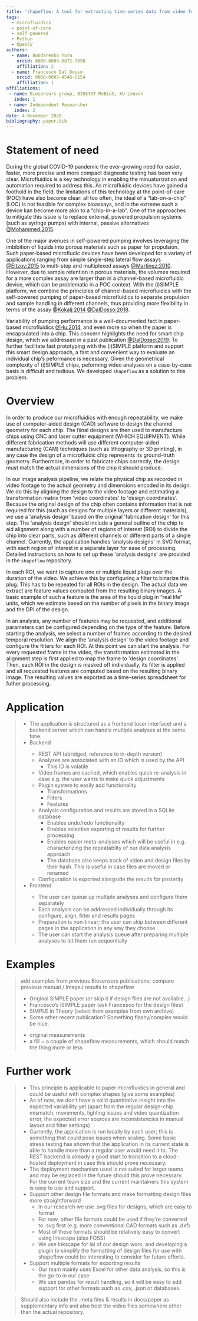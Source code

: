 ```yaml
---
title: 'shapeflow: A tool for extracting time-series data from video footage of self-powered microfluidic devices'
tags:
  - microfluidics
  - point-of-care
  - self-powered
  - Python
  - OpenCV
authors:
  - name: Bondarenko Yura
    orcid: 0000-0003-0872-7098
    affiliation: 2
  - name: Francesco Dal Dosso
    orcid: 0000-0003-4546-5154
    affiliation: 1
affiliations:
 - name: Biosensors group, BIOSYST-MeBioS, KU Leuven
   index: 1
 - name: Independent Researcher
   index: 2
date: 4 November 2020
bibliography: paper.bib
---
```


# Statement of need

During the global COVID-19 pandemic the ever-growing need for easier, faster, more precise and more compact diagnostic testing has been very clear. 
Microfluidics is a key technology in enabling the minuaturization and automation required to address this.
As microfluidic devices have gained a foothold in the field, the limitations of this technology at the point-of-care (POC) have also become clear: all too often, the ideal of a “lab-on-a-chip” (LOC) is not feasible for complex bioassays, and in the extreme such a device kan become more akin to a “chip-in-a-lab”. 
One of the approaches to mitigate this issue is to replace external, powered propulsion systems (such as syringe pumps) with internal, passive alternatives [@Mohammed:2015].

One of the major avenues in self-powered pumping involves leveraging the imbibition of liquids into porous materials such as paper for propulsion. 
Such paper-based microfludic devices have been developed for a variety of applications ranging from simple single-step lateral flow assays [@Eltzov:2015] to multi-step and multiplexed assays [@Martinez:2010]. 
However, due to sample retention in porous materials, the volumes required for a more complex assay are larger than in a channel-based microfluidic device, which can be problematic in a POC context. 
With the (i)SIMPLE platform, we combine the principles of channel-based microfluidics with the self-powered pumping of paper-based microfluidics to separate propulsion and sample handling in different channels, thus providing more flexibility in terms of the assay [@Kokalj:2014]  [@DalDosso:2018].

Variability of pumping performance is a well-documented fact in paper-based microfluidics [@Hu:2014], and even more so when the paper is encapsulated into a chip. 
This concern highlights the need for smart chip design, which we addressed in a past publication [@DalDosso:2019]. 
To further facilitate fast prototyping with the (i)SIMPLE platform and support this smart design approach, a fast and convenient way to evaluate an individual chip’s peformance is necessary. 
Given the geometrical complexity of (i)SIMPLE chips, peforming video analyses on a case-by-case basis is difficult and tedious. We developed `shapeflow` as a solution to this problem. 

# Overview

In order to produce our microfluidics with enough repeatability, we make use of computer-aided design (CAD) software to design the channel geometry for each chip.
The fiinal designs are then used to manufacture chips using CNC and laser cutter equipment (WHICH EQUIPMENT). 
While different fabrication methods will use different computer-aided manufacturing (CAM) techniques (such as lithography or 3D printing), in any case the design of a microfluidic chip represents its ground-truth geometry. 
Furthermore, in order to fabricate chips correctly, the design must match the actual dimensions of the chip it should produce. 

In our image analysis pipeline, we relate the physical chip as recorded in video footage to the actual geometry and dimensions encoded in its design.
We do this by aligning the design to the video footage and estimating a transformation matrix from 'video coordinates' to 'design coordinates'. 
Because the original design of the chip often contains information that is not required for this (such as designs for multiple layers or different materials), we use a 'analysis design' based on the original 'fabrication design' for this step.
The 'analysis design' should include a general outline of the chip to aid alignment along with a number of regions of interest (ROI) to divide the chip into clear parts, such as different channels or different parts of a single channel.
Currently, the application handles 'analysis designs' in SVG format, with each region of interest in a separate layer for ease of processing. Detailed instructions on how to set up these 'analysis designs' are provided in the `shapeflow` repository.

In each ROI, we want to capture one or multiple liquid plugs over the duration of the video. We achieve this by configuring a filter to binarize this plug. 
This has to be repeated for all ROIs in the design. 
The actual data we extract are feature values computed from the resulting binary images. 
A basic example of such a feature is the area of the liquid plug in “real life” units, which we estimate based on the number of pixels in the binary image and the DPI of the design.

In an analysis, any number of features may be requested, and additional parameters can be configured depending on the type of the feature. 
Before starting the analysis, we select a number of frames according to the desired temporal resolution. 
We align the ‘analysis design’ to the video footage and configure the filters for each ROI. 
At this point we can start the analysis. 
For every requested frame in the video, the transformation estimated in the alignment step is first applied to map the frame to 'design coordinates'. 
Then, each ROI in the design is masked off individually, its filter is applied and all requested features are computed based on the resulting binary image.
The resulting values are exported as a time-series spreadsheet for futher processing.

<a flowchart for the preparation-analysis pipeline>

# Application

> * The application is structured as a frontend (user interface) and a backend server which can handle multiple analyses at the same time. 
> * Backend <with a diagram maybe but not really necessary>
>   * REST API (abridged, reference to in-depth version)
>   * Analyses are associated with an ID which is used by the API
>     * This ID is volatile
>   * Video frames are cached, which enables quick re-analysis in case e.g. the user wants to make quick adjustments
>   * Plugin system to easily add functionality
>     * Transformations
>     * Filters
>     * Features
>   * Analysis configuration and results are stored in a SQLite database
>     * Enables undo/redo functionality
>     * Enables selective exporting of results for further processing
>     * Enables easier meta-analyses which will be useful in e.g. characterizing the repeatablity of our data analysis approach
>     * The database also keeps track of video and design files by their hash. This is useful in case files are moved or renamed
>   * Configuration is exported alongside the results for posterity
> * Frontend <with some screenshots>
>   * The user can queue up multiple analyses and configure them separately
>   * Each analysis can be addressed individually through its configure, align, filter and results pages
>   * Preparation is non-linear; the user can skip between different pages in the application in any way they choose
>   * The user can start the analysis queue after preparing multiple analyses to let them run sequentially

# Examples

> add examples from previous Biosensors publications; compare previous manual / ImageJ results to shapeflow
>
> * Original SIMPLE paper (or skip it if design files are not available…)
> * Francesco’s iSIMPLE paper (ask Francesco for the design files)
> * SIMPLE in Theory (select from examples from own archive)
> * Some other recent publication? Something flashy/complex would be nice.
>
> <graphs>
>
> 	* original measurements
> 	* a fill ~ a couple of shapeflow measurements, which should match the thing more or less
>
> </graphs>

# Further work

> * This principle is applicable to paper microfluidics in general and could be useful with complex shapes (give some examples)
> * As of now, we don’t have a solid quantitative insight into the expected variability yet (apart from the regular design-chip mismatch, movements, lighting issues and video quantization error, the expected error sources are inconsistencies in manual layout and filter settings)
> * Currently, the application is run locally by each user; this is something that could pose issues when scaling. Some basic stress testing has shown that the application in its current state is able to handle more than a regular user would need it to. The REST backend is already a good start to transition to a cloud-hosted deployment in case this should prove necessary.
> * The deployment mechanism used is not suited for larger teams and may be replaced in the future should this prove necessary. For the current team size and the current maintainers this system is easy to use and support.
> * Support other design file formats and make formatting design files more straightforward
>   * In our research we use .svg files for designs, which are easy to format
>   * For now, other file formats could be used if they’re converted to .svg first (e.g. more conventional CAD formats such as .dxf)
>   * Most of these formats should be relatively easy to convert using Inkscape (also FOSS)
>   * We use Inkscape for lal of our design work, and developing a plugin to simplify the formatting of design files for use with shapeflow could be interesting to consider for future efforts.
> * Support multiple formats for exporting results
>   * Our team mainly uses Excel for other data analysis, so this is the go-to in our case
>   * We use pandas for result handling, so it will be easy to add support for other formats such as .csv, .json or databases.



> Should also include the .meta files & results in docs/paper as supplementary info and also host the video files somewhere other than the actual repository.



<!--- Reference DOI added to render citations as links. Should be removed when submitting. --->

[@Mohammed:2015]: https://doi.org/10.1016/j.protcy.2015.07.010
[@Martinez:2010]: https://doi.org/10.1021/ac9013989
[@Eltzov:2015]: https://doi.org/10.1002/elan.201500237
[@Kokalj:2014]: https://doi.org/10.1039/C4LC00920G
[@DalDosso:2018]: https://doi.org/10.1007/s10544-018-0289-1
[@DalDosso:2019]: https://doi.org/10.1016/j.sna.2019.01.005
[@Hu:2014]: https://doi.org/10.1016/j.bios.2013.10.075
